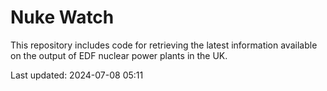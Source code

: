 # Nuke Watch

This repository includes code for retrieving the latest information available on the output of EDF nuclear power plants in the UK.

Last updated: 2024-07-08 05:11